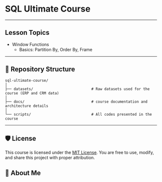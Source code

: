 # SQL Ultimate Course

---

## Lesson Topics

- Window Functions
  - Basics: Partition By, Order By, Frame

---

## 📂 Repository Structure

```
sql-ultimate-course/
│
├── datasets/                           # Raw datasets used for the course (ERP and CRM data)
│
├── docs/                               # course documentation and architecture details
│
└── scripts/                            # All codes presented in the course
```

---

## 🛡️ License

This course is licensed under the [MIT License](LICENSE). You are free to use, modify, and share this project with proper attribution.

## 🌟 About Me
